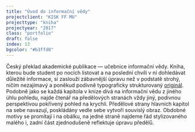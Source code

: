 ```yaml
---
title: "Úvod do informační vědy"
projectclient: "KISK FF MU"
projecttype: "kniha"
projectyear: "2017"
class: "portfolio"
draft: false
index: 13
bgcolor: "#b3ffd0"
---
```



Český překlad akademické publikace — učebnice informační vědy. Kniha, kterou bude student po nocích listovat a&nbsp;na poslední chvíli v&nbsp;ní dohledávat důležité informace, si zaslouží zábavnější úpravu než v&nbsp;podstatě strohý, ničím nezajímavý a&nbsp;poněkud podivně typograficky strukturovaný [originál](http://www.facetpublishing.co.uk/title.php?id=048101#.WLP0GxiZPMU). Podobně jako se každá kapitola v&nbsp;knize dívá na informační vědu z&nbsp;jiného úhlu pohledu, najde čtenář na předělových stranách vždy jiný, podivnou perspektivou pokřivený pohled na krychli. Předělové strany hlavních kapitol na sebe navazují, poskládány vedle sebe vytvoří souvislý obraz. Obdobné motivy se promítají i&nbsp;na obálku, na jedné straně najdeme řád stylizovaného malého&nbsp;i, zadní část zjednodušeně reflektuje úpravu předělů.